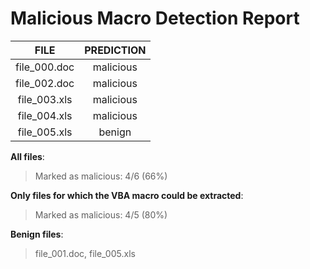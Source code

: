 # Malicious Macro Detection Report


|   **FILE**   | **PREDICTION** |
|:------------:|:--------------:|
| file_000.doc |   malicious    |
| file_002.doc |   malicious    |
| file_003.xls |   malicious    |
| file_004.xls |   malicious    |
| file_005.xls |     benign     |


**All files**:

>   Marked as malicious:                    4/6 (66%)
> 


**Only files for which the VBA macro could be extracted**:

>   Marked as malicious:                    4/5 (80%)
> 


**Benign files**:

> file_001.doc, file_005.xls
> 
